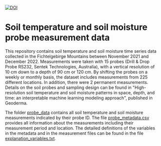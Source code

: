 [![DOI](https://zenodo.org/badge/DOI/10.5281/zenodo.13850543.svg)](https://doi.org/10.5281/zenodo.13850543)

# Soil temperature and soil moisture probe measurement data
This repository contains soil temperature and soil moisture time series data collected in the Fichtelgebirge Mountains between November 2021 and December 2022. Measurements were taken with 15 probes (Drill & Drop Probe RS232, Sentek Technologies, Australia), with a vertical resolution of 10 cm down to a depth of 90 cm or 120 cm. By shifting the probes on a weekly or monthly basis, the dataset includes measurements from 225 different locations. In addition, there were 2 permanent measurements.
Details on the soil probes and sampling design can be found in "High-resolution soil temperature and soil moisture patterns in space, depth, and time: an interpretable machine learning modeling approach", published in Geoderma.

The folder [probe_data](probe_data) contains all soil temperature and soil moisture measurements indicated by their probe ID. The file [probe_metadata.csv](probe_metadata.csv) provides all information about the measurements including their measurement period and location. The detailed definitions of the variables in the metadata and in the measurement files can be found in the file [explanation_variables.txt](explanation_variables.txt).

